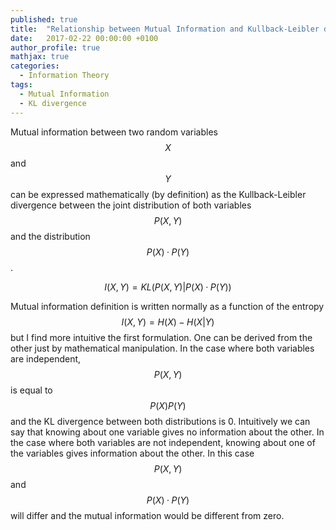 ```yaml
---
published: true
title:  "Relationship between Mutual Information and Kullback-Leibler divergence "
date:   2017-02-22 00:00:00 +0100
author_profile: true
mathjax: true
categories:
  - Information Theory
tags:
  - Mutual Information
  - KL divergence
---
```



Mutual information between two random variables $$X$$ and $$Y$$ can be expressed mathematically (by definition) as the Kullback-Leibler divergence between the joint distribution of both variables $$P(X,Y)$$ and the distribution $$P(X)·P(Y)$$.

$$I(X,Y) = KL(P(X,Y) | P(X)·P(Y))$$

Mutual information definition is written normally as a function of the entropy $$I(X,Y) = H(X) - H(X|Y)$$ but I find more intuitive the first formulation. One can be derived from the other just by mathematical manipulation.
In the case where both variables are independent, $$P(X,Y)$$ is equal to $$P(X)P(Y)$$ and the KL divergence between both distributions is 0. 
Intuitively we can say that knowing about one variable gives no information about the other.
In the case where both variables are not independent,  knowing about one of  the variables gives information about the other. 
In this case $$P(X,Y)$$ and $$P(X)·P(Y)$$ will differ and the mutual information would be different from zero.

